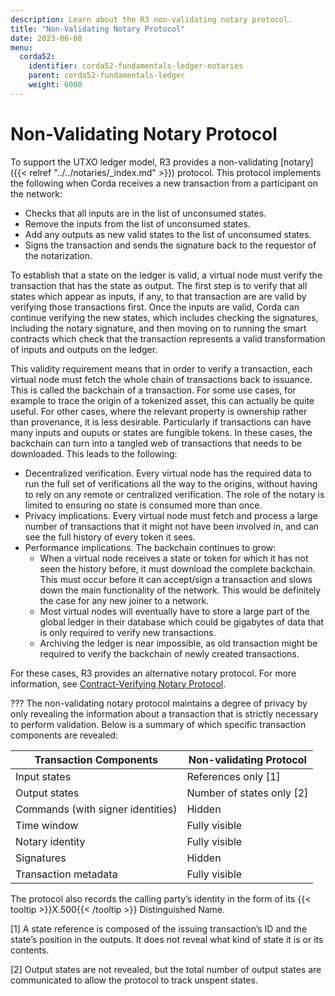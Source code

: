 ```yaml
---
description: Learn about the R3 non-validating notary protocol.
title: "Non-Validating Notary Protocol"
date: 2023-06-08
menu:
  corda52:
    identifier: corda52-fundamentals-ledger-notaries
    parent: corda52-fundamentals-ledger
    weight: 6000
---
```


# Non-Validating Notary Protocol

To support the UTXO ledger model, R3 provides a non-validating [notary]({{< relref "../../notaries/_index.md" >}}) protocol. This protocol implements the following when Corda receives a new transaction from a participant on the network:

* Checks that all inputs are in the list of unconsumed states.
* Remove the inputs from the list of unconsumed states.
* Add any outputs as new valid states to the list of unconsumed states.
* Signs the transaction and sends the signature back to the requestor of the notarization.

To establish that a state on the ledger is valid, a virtual node must verify the transaction that has the state as output.
The first step is to verify that all states which appear as inputs, if any, to that transaction are are valid by verifying those transactions first.
Once the inputs are valid, Corda can continue verifying the new states, which includes checking the signatures, including the notary signature, and then moving on to running the smart contracts which check that the transaction represents a valid transformation of inputs and outputs on the ledger.

This validity requirement means that in order to verify a transaction, each virtual node must fetch the whole chain of transactions back to issuance. This is called the backchain of a transaction.
For some use cases, for example to trace the origin of a tokenized asset, this can actually be quite useful.
For other cases, where the relevant property is ownership rather than provenance, it is less desirable.
Particularly if transactions can have many inputs and ouputs or states are fungible tokens. In these cases, the backchain can turn into a tangled web of transactions that needs to be downloaded. This leads to the following:

* Decentralized verification. Every virtual node has the required data to run the full set of verifications all the way to the origins, without having to rely on any remote or centralized verification. The role of the notary is limited to ensuring no state is consumed more than once.
* Privacy implications. Every virtual node must fetch and process a large number of transactions that it might not have been involved in, and can see the full history of every token it sees.
* Performance implications. The backchain continues to grow:
  * When a virtual node receives a state or token for which it has not seen the history before, it must download the complete backchain. This must occur before it can accept/sign a transaction and slows down the main functionality of the network. This would be definitely the case for any new joiner to a network.
  * Most virtual nodes will eventually have to store a large part of the global ledger in their database which could be gigabytes of data that is only required to verify new transactions.
  * Archiving the ledger is near impossible, as old transaction might be required to verify the backchain of newly created transactions.

For these cases, R3 provides an alternative notary protocol. For more information, see [Contract-Verifying Notary Protocol](../../notaries/contract-verifying-notary.md).

???
The non-validating notary protocol maintains a degree of privacy by only revealing the information about a transaction that is strictly necessary to perform validation. Below is a summary of which specific transaction components are revealed:

| Transaction Components            | Non-validating Protocol   |
| --------------------------------- | ------------------------- |
| Input states                      | References only [1]       |
| Output states                     | Number of states only [2] |
| Commands (with signer identities) | Hidden                    |
| Time window                       | Fully visible             |
| Notary identity                   | Fully visible             |
| Signatures                        | Hidden                    |
| Transaction metadata              | Fully visible             |

The protocol also records the calling party’s identity in the form of its {{< tooltip >}}X.500{{< /tooltip >}} Distinguished Name.

[1] A state reference is composed of the issuing transaction’s ID and the state’s position in the outputs. It does not reveal what kind of state it is or its contents.

[2] Output states are not revealed, but the total number of output states are communicated to allow the protocol to track unspent states.
